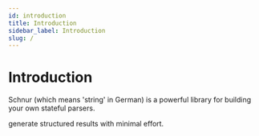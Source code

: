 ```yaml
---
id: introduction
title: Introduction
sidebar_label: Introduction
slug: /
---
```


# Introduction

Schnur (which means 'string' in German) is a powerful library for building your own stateful parsers. 

generate structured results with minimal effort.